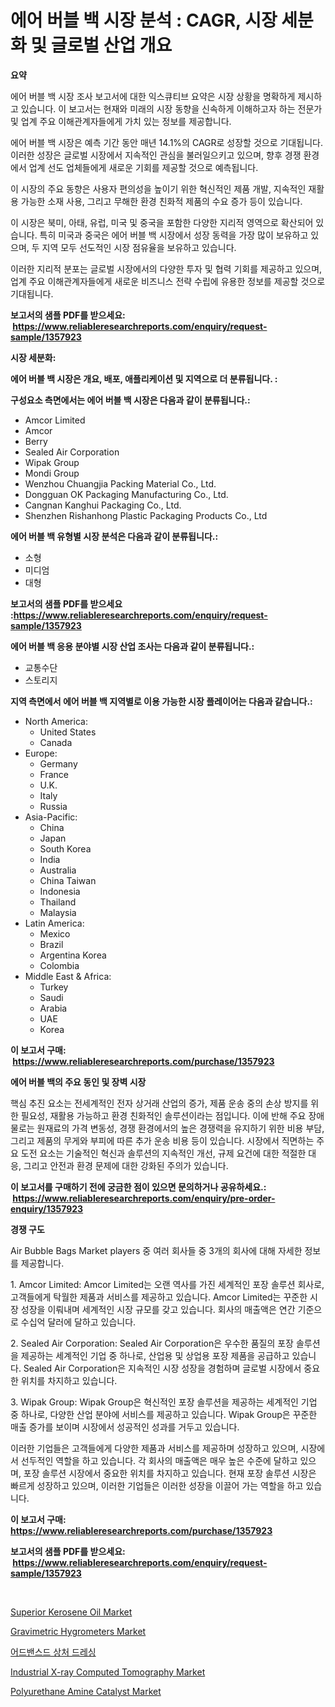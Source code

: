 <p><h1>에어 버블 백 시장 분석 : CAGR, 시장 세분화 및 글로벌 산업 개요</h1></p><p><strong>요약</strong></p>
<p><p>에어 버블 백 시장 조사 보고서에 대한 익스큐티브 요약은 시장 상황을 명확하게 제시하고 있습니다. 이 보고서는 현재와 미래의 시장 동향을 신속하게 이해하고자 하는 전문가 및 업계 주요 이해관계자들에게 가치 있는 정보를 제공합니다.</p><p>에어 버블 백 시장은 예측 기간 동안 매년 14.1%의 CAGR로 성장할 것으로 기대됩니다. 이러한 성장은 글로벌 시장에서 지속적인 관심을 불러일으키고 있으며, 향후 경쟁 환경에서 업계 선도 업체들에게 새로운 기회를 제공할 것으로 예측됩니다.</p><p>이 시장의 주요 동향은 사용자 편의성을 높이기 위한 혁신적인 제품 개발, 지속적인 재활용 가능한 소재 사용, 그리고 무해한 환경 친화적 제품의 수요 증가 등이 있습니다.</p><p>이 시장은 북미, 아태, 유럽, 미국 및 중국을 포함한 다양한 지리적 영역으로 확산되어 있습니다. 특히 미국과 중국은 에어 버블 백 시장에서 성장 동력을 가장 많이 보유하고 있으며, 두 지역 모두 선도적인 시장 점유율을 보유하고 있습니다.</p><p>이러한 지리적 분포는 글로벌 시장에서의 다양한 투자 및 협력 기회를 제공하고 있으며, 업계 주요 이해관계자들에게 새로운 비즈니스 전략 수립에 유용한 정보를 제공할 것으로 기대됩니다.</p></p>
<p><strong>보고서의 샘플 PDF를 받으세요: &nbsp;<a href="https://www.reliableresearchreports.com/enquiry/request-sample/1357923">https://www.reliableresearchreports.com/enquiry/request-sample/1357923</a></strong></p>
<p><strong>시장 세분화:</strong></p>
<p><strong> 에어 버블 백 시장은 개요, 배포, 애플리케이션 및 지역으로 더 분류됩니다. :</strong></p>
<p><strong>구성요소 측면에서는 에어 버블 백 시장은 다음과 같이 분류됩니다.:</strong></p>
<p><ul><li>Amcor Limited</li><li>Amcor</li><li>Berry</li><li>Sealed Air Corporation</li><li>Wipak Group</li><li>Mondi Group</li><li>Wenzhou Chuangjia Packing Material Co., Ltd.</li><li>Dongguan OK Packaging Manufacturing Co., Ltd.</li><li>Cangnan Kanghui Packaging Co., Ltd.</li><li>Shenzhen Rishanhong Plastic Packaging Products Co., Ltd</li></ul></p>
<p><strong> 에어 버블 백 유형별 시장 분석은 다음과 같이 분류됩니다.:</strong></p>
<p><ul><li>소형</li><li>미디엄</li><li>대형</li></ul></p>
<p><strong>보고서의 샘플 PDF를 받으세요 :<a href="https://www.reliableresearchreports.com/enquiry/request-sample/1357923">https://www.reliableresearchreports.com/enquiry/request-sample/1357923</a></strong></p>
<p><strong> 에어 버블 백 응용 분야별 시장 산업 조사는 다음과 같이 분류됩니다.:</strong></p>
<p><ul><li>교통수단</li><li>스토리지</li></ul></p>
<p><strong>지역 측면에서 에어 버블 백 지역별로 이용 가능한 시장 플레이어는 다음과 같습니다.:</strong></p>
<p><ul>
    <li>
        North America:
        <ul>
            <li>United States</li>
            <li>Canada</li>
        </ul>
    </li>
    <li>
        Europe:
        <ul>
            <li>Germany</li>
            <li>France</li>
            <li>U.K.</li>
            <li>Italy</li>
            <li>Russia</li>
        </ul>
    </li>
    <li>
        Asia-Pacific:
        <ul>
            <li>China</li>
            <li>Japan</li>
            <li>South Korea</li>
            <li>India</li>
            <li>Australia</li>
            <li>China Taiwan</li>
            <li>Indonesia</li>
            <li>Thailand</li>
            <li>Malaysia</li>
        </ul>
    </li>
    <li>
        Latin America:
        <ul>
            <li>Mexico</li>
            <li>Brazil</li>
            <li>Argentina Korea</li>
            <li>Colombia</li>
        </ul>
    </li>
    <li>
        Middle East & Africa:
        <ul>
            <li>Turkey</li>
            <li>Saudi</li>
            <li>Arabia</li>
            <li>UAE</li>
            <li>Korea</li>
        </ul>
    </li>
    </ul></p>
<p><strong>이 보고서 구매: &nbsp;<a href="https://www.reliableresearchreports.com/purchase/1357923">https://www.reliableresearchreports.com/purchase/1357923</a></strong></p>
<p><strong>에어 버블 백의 주요 동인 및 장벽 시장</strong></p>
<p><p>핵심 추진 요소는 전세계적인 전자 상거래 산업의 증가, 제품 운송 중의 손상 방지를 위한 필요성, 재활용 가능하고 환경 친화적인 솔루션이라는 점입니다. 이에 반해 주요 장애물로는 원재료의 가격 변동성, 경쟁 환경에서의 높은 경쟁력을 유지하기 위한 비용 부담, 그리고 제품의 무게와 부피에 따른 추가 운송 비용 등이 있습니다. 시장에서 직면하는 주요 도전 요소는 기술적인 혁신과 솔루션의 지속적인 개선, 규제 요건에 대한 적절한 대응, 그리고 안전과 환경 문제에 대한 강화된 주의가 있습니다.</p></p>
<p><strong>이 보고서를 구매하기 전에 궁금한 점이 있으면 문의하거나 공유하세요.: &nbsp;<a href="https://www.reliableresearchreports.com/enquiry/pre-order-enquiry/1357923">https://www.reliableresearchreports.com/enquiry/pre-order-enquiry/1357923</a></strong></p>
<p><strong>경쟁 구도</strong></p>
<p><p>Air Bubble Bags Market players 중 여러 회사들 중 3개의 회사에 대해 자세한 정보를 제공합니다. </p><p>1. Amcor Limited: Amcor Limited는 오랜 역사를 가진 세계적인 포장 솔루션 회사로, 고객들에게 탁월한 제품과 서비스를 제공하고 있습니다. Amcor Limited는 꾸준한 시장 성장을 이뤄내며 세계적인 시장 규모를 갖고 있습니다. 회사의 매출액은 연간 기준으로 수십억 달러에 달하고 있습니다.</p><p>2. Sealed Air Corporation: Sealed Air Corporation은 우수한 품질의 포장 솔루션을 제공하는 세계적인 기업 중 하나로, 산업용 및 상업용 포장 제품을 공급하고 있습니다. Sealed Air Corporation은 지속적인 시장 성장을 경험하며 글로벌 시장에서 중요한 위치를 차지하고 있습니다.</p><p>3. Wipak Group: Wipak Group은 혁신적인 포장 솔루션을 제공하는 세계적인 기업 중 하나로, 다양한 산업 분야에 서비스를 제공하고 있습니다. Wipak Group은 꾸준한 매출 증가를 보이며 시장에서 성공적인 성과를 거두고 있습니다.</p><p>이러한 기업들은 고객들에게 다양한 제품과 서비스를 제공하며 성장하고 있으며, 시장에서 선두적인 역할을 하고 있습니다. 각 회사의 매출액은 매우 높은 수준에 달하고 있으며, 포장 솔루션 시장에서 중요한 위치를 차지하고 있습니다. 현재 포장 솔루션 시장은 빠르게 성장하고 있으며, 이러한 기업들은 이러한 성장을 이끌어 가는 역할을 하고 있습니다.</p></p>
<p><strong>이 보고서 구매: &nbsp; <a href="https://www.reliableresearchreports.com/purchase/1357923">https://www.reliableresearchreports.com/purchase/1357923</a></strong></p>
<p><strong>보고서의 샘플 PDF를 받으세요: &nbsp;<a href="https://www.reliableresearchreports.com/enquiry/request-sample/1357923">https://www.reliableresearchreports.com/enquiry/request-sample/1357923</a></strong><strong></strong></p>
<p>&nbsp;</p>
<p><p><a href="https://github.com/globismark/Market-Research-Report-List-2/blob/main/superior-kerosene-oil-market.md">Superior Kerosene Oil Market</a></p><p><a href="https://issuu.com/reportprime-2/docs/gravimetric-hygrometers-market-size-2030.pptx">Gravimetric Hygrometers Market</a></p><p><a href="https://medium.com/@trevorkruvalis5678/%EA%B3%A0%EA%B8%89-%EC%83%81%EC%B2%98%EB%93%9C%EB%A0%88%EC%8B%B1-%EC%8B%9C%EC%9E%A5-%EC%A0%90%EC%9C%A0%EC%9C%A8-%EC%A7%84%ED%99%94-%EB%B0%8F-%EC%8B%9C%EC%9E%A5-%EC%84%B1%EC%9E%A5-%ED%8A%B8%EB%A0%8C%EB%93%9C-2024%EB%85%84-2031%EB%85%84-ddb2e82e23ac">어드밴스드 상처 드레싱</a></p><p><a href="https://issuu.com/reportprime-2/docs/industrial-x-ray-computed-tomography-market-size-2">Industrial X-ray Computed Tomography Market</a></p><p><a href="https://iodized-pantydraco-05c.notion.site/Polyurethane-Amine-Catalyst-Market-Size-Share-Trends-Analysis-Report-By-Application-Regional-Out-4a0849cecd214748851e593dcb916dc5">Polyurethane Amine Catalyst Market</a></p></p>